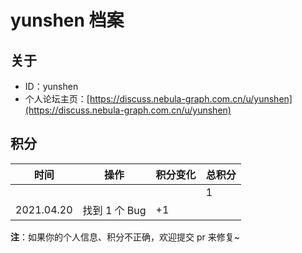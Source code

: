 # yunshen 档案

## 关于

- ID：yunshen
- 个人论坛主页：[https://discuss.nebula-graph.com.cn/u/yunshen](https://discuss.nebula-graph.com.cn/u/yunshen)

## 积分

| 时间 | 操作 | 积分变化 | 总积分  |
| --- | --- | --- | --- |
|  |  |  | 1 |
| 2021.04.20 | 找到 1 个 Bug | +1 |  |


**注**：如果你的个人信息、积分不正确，欢迎提交 pr 来修复~
